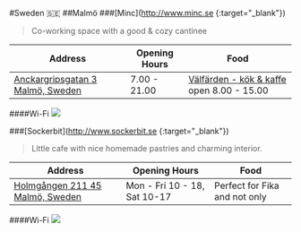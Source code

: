#Sweden 🇸🇪
##Malmö
###[Minc](http://www.minc.se {:target="_blank"})
>Co-working space with a good & cozy cantinee

| Address | Opening Hours | Food |
|---------|---------------|------|
|[Anckargripsgatan 3 Malmö, Sweden](https://goo.gl/maps/2ns9uV49GdE2)     | 7.00 - 21.00  | [Välfärden - kök & kaffe](www.valfarden.nu) open 8.00 - 15.00

####Wi-Fi
![](https://cloud.githubusercontent.com/assets/1571406/19784396/f111c694-9c95-11e6-8a49-83c6cf5b7f8a.png)


###[Sockerbit](http://www.sockerbit.se {:target="_blank"})
>Little cafe with nice homemade pastries and charming interior.

| Address | Opening Hours | Food |
|---------|---------------|------|
|[Holmgången 211 45 Malmö, Sweden](https://goo.gl/maps/sxLyscfGys12)| Mon - Fri 10 - 18, Sat 10-17| Perfect for Fika and not only|

####Wi-Fi
![](https://cloud.githubusercontent.com/assets/1571406/20847716/8cc6c508-b8cf-11e6-956d-39eedaa32687.png)